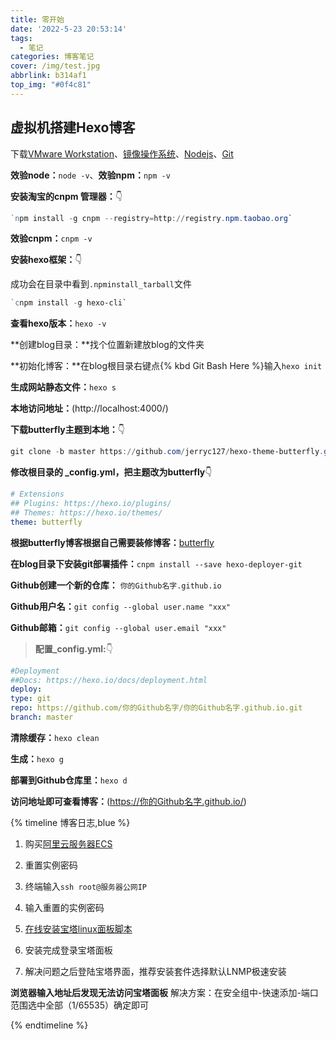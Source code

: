 ```yaml
---
title: 零开始
date: '2022-5-23 20:53:14'
tags:
  - 笔记
categories: 博客笔记
cover: /img/test.jpg
abbrlink: b314af1
top_img: "#0f4c81"
---
```


## 虚拟机搭建Hexo博客

下载[VMware Workstation](https://www.vmware.com/cn/products/workstation-pro/workstation-pro-evaluation.html)、[镜像操作系统](https://msdn.itellyou.cn/)、[Nodejs](http://nodejs.cn)、[Git](https://git-scm.com/)

**效验node：**`node -v`、**效验npm：**`npm -v`

**安装淘宝的cnpm 管理器：**👇

```POWERSHELL
`npm install -g cnpm --registry=http://registry.npm.taobao.org`
```

**效验cnpm：**`cnpm -v`

**安装hexo框架：**👇

成功会在目录中看到`.npminstall_tarball`文件

```POWERSHELL
`cnpm install -g hexo-cli`
```

**查看hexo版本：**`hexo -v`

**创建blog目录：**找个位置新建放blog的文件夹

**初始化博客：**在blog根目录右键点{% kbd Git Bash Here %}输入`hexo init `	

**生成网站静态文件：**`hexo s`	

**本地访问地址：**(http://localhost:4000/)

**下载butterfly主题到本地：**👇

```POWERSHELL
git clone -b master https://github.com/jerryc127/hexo-theme-butterfly.git themes/butterfly
```

**修改根目录的 _config.yml，把主题改为butterfly**👇

```YAML
# Extensions
## Plugins: https://hexo.io/plugins/
## Themes: https://hexo.io/themes/
theme: butterfly
```

**根据butterfly博客根据自己需要装修博客：**[butterfly](https://butterfly.js.org/posts/21cfbf15/)

**在blog目录下安装git部署插件：**`cnpm install --save hexo-deployer-git `

**Github创建一个新的仓库：** `你的Github名字.github.io`

**Github用户名：**``git config --global user.name "xxx"``

**Github邮箱：**`git config --global user.email "xxx"`

>**配置_config.yml:**👇
```YAML
#Deployment
##Docs: https://hexo.io/docs/deployment.html
deploy:
type: git
repo: https://github.com/你的Github名字/你的Github名字.github.io.git
branch: master
```

**清除缓存：**`hexo clean`

**生成：**`hexo g`

**部署到Github仓库里：**`hexo d`

**访问地址即可查看博客：**(https://你的Github名字.github.io/)

{% timeline 博客日志,blue %}

<!-- timeline 2022-05-23  -->

1. 购买[阿里云服务器ECS](https://www.aliyun.com/product/ecs?spm=5176.19720258.J_3207526240.46.70ad2c4as029Ht)

2. 重置实例密码

3. 终端输入`ssh root@服务器公网IP`

4. 输入重置的实例密码

5. [在线安装宝塔linux面板脚本](https://www.bt.cn/new/download.html)

6. 安装完成登录宝塔面板

7. 解决问题之后登陆宝塔界面，推荐安装套件选择默认LNMP极速安装

**浏览器输入地址后发现无法访问宝塔面板**
解决方案：在安全组中-快速添加-端口范围选中全部（1/65535）确定即可
<!-- endtimeline -->

{% endtimeline %}
